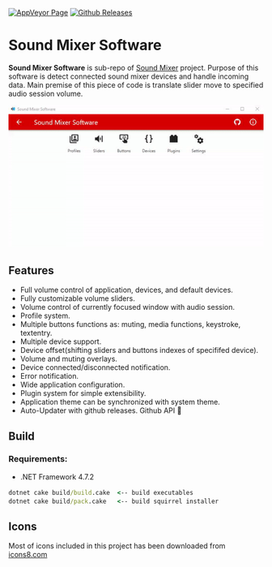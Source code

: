 [![AppVeyor Page](https://img.shields.io/appveyor/build/Krystian20857/soundmixersoftware?style=for-the-badge&logo=appveyor)](https://ci.appveyor.com/project/Krystian20857/soundmixersoftware)
[![Github Releases](https://img.shields.io/github/v/release/Krystian20857/SoundMixerSoftware?style=for-the-badge)](http://github.com/Krystian20857/SoundMixerSoftware/releases/)

# Sound Mixer Software
**Sound Mixer Software** is sub-repo of [Sound Mixer](https://github.com/Krystian20857/SoundMixer) project. Purpose of this software is detect connected sound mixer devices and handle incoming data.
Main premise of this piece of code is translate slider move to specified audio session volume.

<p align="center">
  <img width="600" src="github/images/showcase.gif">
</p>

## Features
* Full volume control of application, devices, and default devices.
* Fully customizable volume sliders.
* Volume control of currently focused window with audio session.
* Profile system.
* Multiple buttons functions as: muting, media functions, keystroke, textentry.
* Multiple device support.
* Device offset(shifting sliders and buttons indexes of specififed device).
* Volume and muting overlays.
* Device connected/disconnected notification.
* Error notification.
* Wide application configuration.
* Plugin system for simple extensibility.
* Application theme can be synchronized with system theme.
* Auto-Updater with github releases. Github API 🙏

## Build
### Requirements:
  * .NET Framework 4.7.2
```cmd
dotnet cake build/build.cake  <-- build executables
dotnet cake build/pack.cake   <-- build squirrel installer
```

## Icons
Most of icons included in this project has been downloaded from [icons8.com](https://icons8.com)
